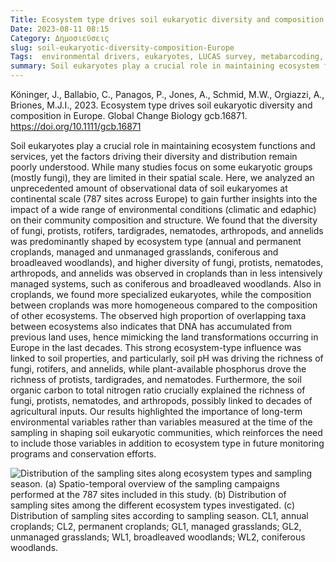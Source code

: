 ```yaml
---
Title: Ecosystem type drives soil eukaryotic diversity and composition in Europe
Date: 2023-08-11 08:15
Category: Δημοσιεύσεις
slug: soil-eukaryotic-diversity-composition-Europe
Tags:  environmental drivers, eukaryotes, LUCAS survey, metabarcoding, soil biodiversity, soil fauna
summary: Soil eukaryotes play a crucial role in maintaining ecosystem functions and services, yet the factors driving their diversity and distribution remain poorly understood. While many studies focus on some eukaryotic groups (mostly fungi), they are limited in their spatial scale. Here, we analyzed an unprecedented amount of observational data of soil eukaryomes at continental scale (787 sites across Europe) to gain further insights into the impact of a wide range of environmental conditions (climatic and edaphic) on their community composition and structure.  
---
```


Köninger, J., Ballabio, C., Panagos, P., Jones, A., Schmid, M.W., Orgiazzi, A., Briones, M.J.I., 2023. Ecosystem type drives soil eukaryotic diversity and composition in Europe. Global Change Biology gcb.16871. https://doi.org/10.1111/gcb.16871

Soil eukaryotes play a crucial role in maintaining ecosystem functions and services, yet the factors driving their diversity and distribution remain poorly understood. While many studies focus on some eukaryotic groups (mostly fungi), they are limited in their spatial scale. Here, we analyzed an unprecedented amount of observational data of soil eukaryomes at continental scale (787 sites across Europe) to gain further insights into the impact of a wide range of environmental conditions (climatic and edaphic) on their community composition and structure. We found that the diversity of fungi, protists, rotifers, tardigrades, nematodes, arthropods, and annelids was predominantly shaped by ecosystem type (annual and permanent croplands, managed and unmanaged grasslands, coniferous and broadleaved woodlands), and higher diversity of fungi, protists, nematodes, arthropods, and annelids was observed in croplands than in less intensively managed systems, such as coniferous and broadleaved woodlands. Also in croplands, we found more specialized eukaryotes, while the composition between croplands was more homogeneous compared to the composition of other ecosystems. The observed high proportion of overlapping taxa between ecosystems also indicates that DNA has accumulated from previous land uses, hence mimicking the land transformations occurring in Europe in the last decades. This strong ecosystem-type influence was linked to soil properties, and particularly, soil pH was driving the richness of fungi, rotifers, and annelids, while plant-available phosphorus drove the richness of protists, tardigrades, and nematodes. Furthermore, the soil organic carbon to total nitrogen ratio crucially explained the richness of fungi, protists, nematodes, and arthropods, possibly linked to decades of agricultural inputs. Our results highlighted the importance of long-term environmental variables rather than variables measured at the time of the sampling in shaping soil eukaryotic communities, which reinforces the need to include those variables in addition to ecosystem type in future monitoring programs and conservation efforts.


![Distribution of the sampling sites along ecosystem types and sampling season. (a) Spatio-temporal overview of the sampling campaigns performed at the 787 sites included in this study. (b) Distribution of sampling sites among the different ecosystem types investigated. (c) Distribution of sampling sites according to sampling season. CL1, annual croplands; CL2, permanent croplands; GL1, managed grasslands; GL2, unmanaged grasslands; WL1, broadleaved woodlands; WL2, coniferous woodlands.]({static}images/gcb16871-fig-0001-m.jpg)

